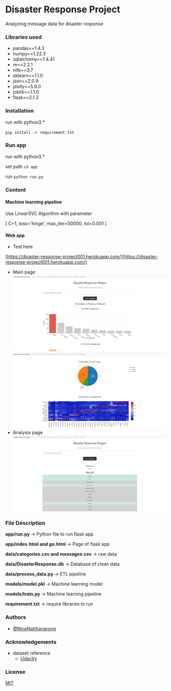 # Disaster Response Project

Analyzing message data for disaster response

### Libraries used
- pandas==1.4.3
- numpy==1.22.3
- sqlalchemy==1.4.41
- re==2.2.1
- nltk==3.7
- sklearn==1.1.0
- json==2.0.9
- plotly==5.9.0
- joblib==1.1.0
- flask==2.1.2

### Installation
run with python3.*

`pip install -r requirement.txt`

### Run app
run with python3.*

set path
`cd app`

run
`python run.py`

### Content

#### Machine learning pipeline
Use LinearSVC Algorithm with parameter

[ C=1, loss='hinge', max_iter=50000, tol=0.001 ]

#### Web app
- Test here

[https://disaster-response-project001.herokuapp.com/](https://disaster-response-project001.herokuapp.com/)

- Main page
![Main_page](https://github.com/NineNatthanarong/Disaster-Response-Project/blob/master/pic/shot1.png)
![Main_page](https://github.com/NineNatthanarong/Disaster-Response-Project/blob/master/pic/shot2.png)
- Analysis page
![Analysis_page](https://github.com/NineNatthanarong/Disaster-Response-Project/blob/master/pic/shot3.png)
### File Description
**app/run.py** -> Python file to run flask app

**app/index.html and go.html** -> Page of flask app

**data/categories.csv and messages.csv** -> raw data

**data/DisasterResponse.db** -> Database of clean data

**data/process_data.py** -> ETL pipeline

**models/model.pkl** -> Machine learning model

**models/train.py** -> Machine learning pipeline

**requirement.txt** -> require libraries to run

### Authors

- [@NineNatthanarong](https://github.com/NineNatthanarong)
### Acknowledgements
- dataset reference
    - [Udacity](https://www.udacity.com/)
### License

[MIT](https://choosealicense.com/licenses/mit/)